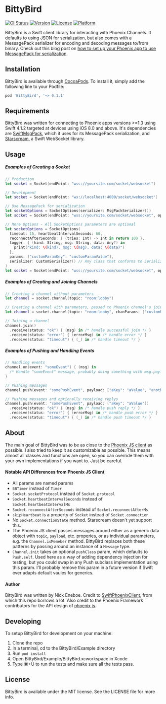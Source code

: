 # BittyBird

[![CI Status](https://img.shields.io/travis/neneboe/BittyBird.svg?style=flat)](https://travis-ci.org/neneboe/BittyBird)
[![Version](https://img.shields.io/cocoapods/v/BittyBird.svg?style=flat)](https://cocoapods.org/pods/BittyBird)
[![License](https://img.shields.io/cocoapods/l/BittyBird.svg?style=flat)](https://cocoapods.org/pods/BittyBird)
[![Platform](https://img.shields.io/cocoapods/p/BittyBird.svg?style=flat)](https://cocoapods.org/pods/BittyBird)

BittyBird is a Swift client library for interacting with Phoenix Channels. It defaults to using JSON for serialization, but also comes with a MessagePack serializer for encoding and decoding messages to/from binary. Check out this blog post on [how to set up your Phoenix app to use MessagePack for serialization](https://strongwing.studio/2018/07/07/setting-up-phoenix-channels-to-use-messagepack-for-serialization/).

## Installation
BittyBird is available through [CocoaPods](https://cocoapods.org). To install
it, simply add the following line to your Podfile:

```ruby
pod 'BittyBird', '~> 0.1.1'
```

## Requirements

BittyBird was written for connecting to Phoenix apps versions >=1.3 using Swift 4.1.2 targeted at devices using iOS 8.0 and above. It's dependencies are [SwiftMsgPack](https://github.com/malcommac/SwiftMsgPack), which it uses for its MessagePack serialization, and [Starscream](https://github.com/daltoniam/Starscream), a Swift WebSocket library.

## Usage

##### Examples of Creating a Socket

```swift
// Production
let socket = Socket(endPoint: "wss://yoursite.com/socket/websocket")

// Development
let socket = Socket(endPoint: "ws://localhost:4000/socket/websocket")

// Use MessagePack for serialization
let socketOptions = SocketOptions(serializer: MsgPackSerializer())
let socket = Socket(endPoint: "wss://yoursite.com/socket/websocket", opts: socketOptions)

// More Options - All SocketOptions parameters are optional
let socketOptions = SocketOptions(
  timeout: 15, heartbeatIntervalSeconds: 60,
  reconnectAfterSeconds: { (tries: Int) -> Int in return 100 },
  logger: { (kind: String, msg: String, data: Any?) in
    print("kind: \(kind), msg: \(msg), data: \(data)")   
  },
  params: ["customParamKey": "customParamValue"],
  serializer: CustomSerializer() // Any class that conforms to Serializer protocol will work
)
let socket = Socket(endPoint: "wss://yoursite.com/socket/websocket", opts: socketOptions)
```

##### Examples of Creating and Joining Channels
  
```swift
// Creating a channel without parameters
let channel = socket.channel(topic: "room:lobby")

// Creating a channel with parameters, passed to Phoenix channel's join function
let channel = socket.channel(topic: "room:lobby", chanParams: ["customParam": "customValue"])

// Joining a channel
channel.join()
  .receive(status: "ok") { (msg) in /* handle successful join */ }
  .receive(status: "error") { (errorMsg) in /* handle error */ }
  .receive(status: "timeout") { (_) in /* handle timeout */ }
```

##### Examples of Pushing and Handling Events

```swift
// Handling events
channel.on(event: "someEvent") { (msg) in
  /* Handle "someEvent" message, probably doing something with msg.payload */ 
}

// Pushing messages
channel.push(event: "somePushEvent", payload: ["aKey": "aValue", "anotherKey": "anotherValue"])

// Pushing messages and optionally receiving replys
channel.push(event: "somePushEvent", payload: ["aKey": "aValue"])
  .receive(status: "ok") { (msg) in /* handle push reply */ }
  .receive(status: "error") { (errorMsg) in /* handle push error */ }
  .receive(status: "timeout") { (_) in /* handle push timeout */ }
```

## About

The main goal of BittyBird was to be as close to the [Phoenix JS client](https://github.com/phoenixframework/phoenix/blob/master/assets/js/phoenix.js) as possible. I also tried to keep it as customizable as possible. This means almost all classes and functions are open, so you can override them with your own implementations if you want to. Just be careful.

#### Notable API Differences from Phoenix JS Client

  * All params are named params
  * `BBTimer` instead of `Timer`
  * `Socket.socketProtocol` instead of `Socket.protocol`
  * `Socket.heartbeatIntervalSeconds` instead of `Socket.heartbeatIntervalMs`
  * `Socket.reconnectAfterSeconds` instead of `Socket.reconnectAfterMs`
  * `skipHeartbeat` is a property of `Socket` instead of `Socket.connection`
  * No `Socket.connectionState` method. Starscream doesn't yet support this.
  * The Phoenix JS client passes messages around either as a generic data object with `topic`, `payload`, etc. properies, or as individual parameters, e.g. the `Channel.isMemeber` method. BittyBird replaces both these patterns by passing around an instance of a `Message` type.
  * `Channel.init` takes an optional `pushClass` param, which defaults to `Push.self`. Used here as a way of adding dependency injection for testing, but you could swap in any Push subclass implementation using this param. I'll probably remove this param in a future version if Swift ever adapts default vaules for generics.

#### Author

BittyBird was written by Nick Eneboe. Credit to [SwiftPhoenixClient](https://github.com/davidstump/SwiftPhoenixClient), from which this repo borrows a lot. Also credit to the Phoenix Framework contributors for the API design of [phoenix.js](https://github.com/phoenixframework/phoenix/blob/master/assets/js/phoenix.js).

## Developing

To setup BittyBird for development on your machine:

  1. Clone the repo
  2. In a terminal, cd to the BittyBird/Example directory
  3. Run `pod install`
  4. Open BittyBird/Example/BittyBird.xcworkspace in Xcode
  5. Type ⌘+U to run the tests and make sure all the tests pass.

## License

BittyBird is available under the MIT license. See the LICENSE file for more info.
